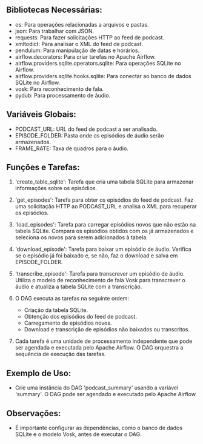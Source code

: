 ## Bibliotecas Necessárias:
- os: Para operações relacionadas a arquivos e pastas.
- json: Para trabalhar com JSON.
- requests: Para fazer solicitações HTTP ao feed de podcast.
- xmltodict: Para analisar o XML do feed de podcast.
- pendulum: Para manipulação de datas e horários.
- airflow.decorators: Para criar tarefas no Apache Airflow.
- airflow.providers.sqlite.operators.sqlite: Para operações SQLite no Airflow.
- airflow.providers.sqlite.hooks.sqlite: Para conectar ao banco de dados SQLite no Airflow.
- vosk: Para reconhecimento de fala.
- pydub: Para processamento de áudio.

## Variáveis Globais:
- PODCAST_URL: URL do feed de podcast a ser analisado.
- EPISODE_FOLDER: Pasta onde os episódios de áudio serão armazenados.
- FRAME_RATE: Taxa de quadros para o áudio.

## Funções e Tarefas:
1. 'create_table_sqlite': Tarefa que cria uma tabela SQLite para armazenar informações sobre os episódios.

2. 'get_episodes': Tarefa para obter os episódios do feed de podcast. Faz uma solicitação HTTP ao PODCAST_URL e analisa o XML para recuperar os episódios.

3. 'load_episodes': Tarefa para carregar episódios novos que não estão na tabela SQLite. Compara os episódios obtidos com os já armazenados e seleciona os novos para serem adicionados à tabela.

4. 'download_episode': Tarefa para baixar um episódio de áudio. Verifica se o episódio já foi baixado e, se não, faz o download e salva em EPISODE_FOLDER.

5. 'transcribe_episode': Tarefa para transcrever um episódio de áudio. Utiliza o modelo de reconhecimento de fala Vosk para transcrever o áudio e atualiza a tabela SQLite com a transcrição.

6. O DAG executa as tarefas na seguinte ordem:
   - Criação da tabela SQLite.
   - Obtenção dos episódios do feed de podcast.
   - Carregamento de episódios novos.
   - Download e transcrição de episódios não baixados ou transcritos.

7. Cada tarefa é uma unidade de processamento independente que pode ser agendada e executada pelo Apache Airflow. O DAG orquestra a sequência de execução das tarefas.

## Exemplo de Uso:
- Crie uma instância do DAG 'podcast_summary' usando a variável 'summary'. O DAG pode ser agendado e executado pelo Apache Airflow.

## Observações:
- É importante configurar as dependências, como o banco de dados SQLite e o modelo Vosk, antes de executar o DAG.

